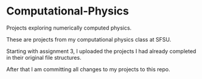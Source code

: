 # Computational-Physics

Projects exploring numerically computed physics. 

These are projects from my computational physics class at SFSU.

Starting with assignment 3, I uploaded the projects I had already completed in their original file structures.

After that I am committing all changes to my projects to this repo.

